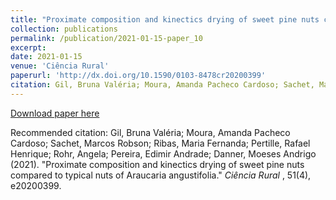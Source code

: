 ```yaml
---
title: "Proximate composition and kinectics drying of sweet pine nuts compared to typical nuts of Araucaria angustifolia"
collection: publications
permalink: /publication/2021-01-15-paper_10
excerpt:
date: 2021-01-15
venue: 'Ciência Rural'
paperurl: 'http://dx.doi.org/10.1590/0103-8478cr20200399'
citation: Gil, Bruna Valéria; Moura, Amanda Pacheco Cardoso; Sachet, Marcos Robson; Ribas, Maria Fernanda; Pertille, Rafael Henrique; Rohr, Angela; Pereira, Edimir Andrade; Danner, Moeses Andrigo (2021). Proximate composition and kinectics drying of sweet pine nuts compared to typical nuts of Araucaria angustifolia. <i>  Ciência Rural </i>, 51(4), e20200399.
---
```


[Download paper here](https://www.scielo.br/pdf/cr/v51n4/1678-4596-cr-51-04-e20200399.pdf)

Recommended citation: Gil, Bruna Valéria; Moura, Amanda Pacheco Cardoso; Sachet, Marcos Robson; Ribas, Maria Fernanda; Pertille, Rafael Henrique; Rohr, Angela; Pereira, Edimir Andrade; Danner, Moeses Andrigo (2021). "Proximate composition and kinectics drying of sweet pine nuts compared to typical nuts of Araucaria angustifolia." <i>  Ciência Rural </i>, 51(4), e20200399.
